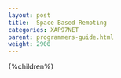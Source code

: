 ```yaml
---
layout: post
title:  Space Based Remoting
categories: XAP97NET
parent: programmers-guide.html
weight: 2900
---
```



{%children%}